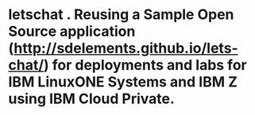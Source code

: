 # letschat . Reusing a Sample Open Source application (http://sdelements.github.io/lets-chat/) for deployments and labs for IBM LinuxONE Systems and IBM Z using IBM Cloud Private.

